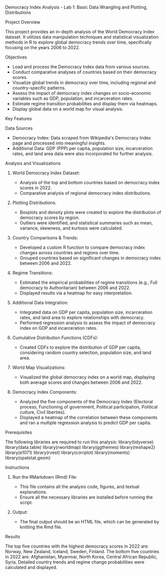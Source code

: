 Democracy Index Analysis - Lab 1: Basic Data Wrangling and Plotting, Distributions

Project Overview

This project provides an in-depth analysis of the World Democracy Index dataset. It utilizes data manipulation techniques and statistical visualization methods in R to explore global democracy trends over time, specifically focusing on the years 2006 to 2022.

Objectives

- Load and process the Democracy Index data from various sources.
- Conduct comparative analyses of countries based on their democracy scores.
- Visualize global trends in democracy over time, including regional and country-specific patterns.
- Assess the impact of democracy index changes on socio-economic variables such as GDP, population, and incarceration rates.
- Estimate regime transition probabilities and display them via heatmaps.
- Display global data on a world map for visual analysis.

Key Features

Data Sources
- Democracy Index: Data scraped from Wikipedia's Democracy Index page and processed into meaningful insights.
- Additional Data: GDP (PPP) per capita, population size, incarceration rates, and land area data were also incorporated for further analysis.

Analysis and Visualizations

1. World Democracy Index Dataset:
   - Analysis of the top and bottom countries based on democracy index scores in 2022.
   - Comparative analysis of regional democracy index distributions.

2. Plotting Distributions:
   - Boxplots and density plots were created to explore the distribution of democracy scores by region.
   - Outliers were identified, and statistical summaries such as mean, variance, skewness, and kurtosis were calculated.

3. Country Comparisons & Trends:
   - Developed a custom R function to compare democracy index changes across countries and regions over time.
   - Grouped countries based on significant changes in democracy index between 2006 and 2022.

4. Regime Transitions:
   - Estimated the empirical probabilities of regime transitions (e.g., Full democracy to Authoritarian) between 2006 and 2022.
   - Displayed results via a heatmap for easy interpretation.

5. Additional Data Integration:
   - Integrated data on GDP per capita, population size, incarceration rates, and land area to explore relationships with democracy.
   - Performed regression analysis to assess the impact of democracy index on GDP and incarceration rates.

6. Cumulative Distribution Functions (CDFs):
   - Created CDFs to explore the distribution of GDP per capita, considering random country selection, population size, and land area.

7. World Map Visualizations:
   - Visualized the global democracy index on a world map, displaying both average scores and changes between 2006 and 2022.

8. Democracy Index Components:
   - Analyzed the five components of the Democracy Index (Electoral process, Functioning of government, Political participation, Political culture, Civil liberties).
   - Displayed a heatmap of the correlation between these components and ran a multiple regression analysis to predict GDP per capita.


Prerequisites

The following libraries are required to run this analysis:
library(tidyverse)
library(data.table)
library(rworldmap)
library(ggthemes)
library(reshape2)
library(e1071)
library(rvest)
library(corrplot)
library(moments)
library(spatstat.geom)

Instructions

1. Run the RMarkdown (Rmd) File:
   - This file contains all the analysis code, figures, and textual explanations.
   - Ensure all the necessary libraries are installed before running the script.

2. Output:
   - The final output should be an HTML file, which can be generated by knitting the Rmd file.

Results

The top five countries with the highest democracy scores in 2022 are: Norway, New Zealand, Iceland, Sweden, Finland.
The bottom five countries in 2022 are: Afghanistan, Myanmar, North Korea, Central African Republic, Syria.
Detailed country trends and regime change probabilities were calculated and displayed.
